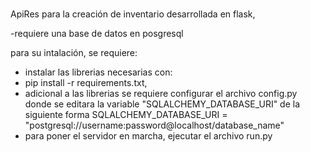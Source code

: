 #

ApiRes para la creación de inventario desarrollada en flask,

-requiere una base de datos en posgresql

para su intalación, se requiere:

- instalar las librerias necesarias con:
- pip install -r requirements.txt,
- adicional a las librerias se requiere configurar el archivo config.py donde se editara la variable "SQLALCHEMY_DATABASE_URI" de la siguiente forma SQLALCHEMY_DATABASE_URI = "postgresql://username:password@localhost/database_name"
- para poner el servidor en marcha, ejecutar el archivo run.py
